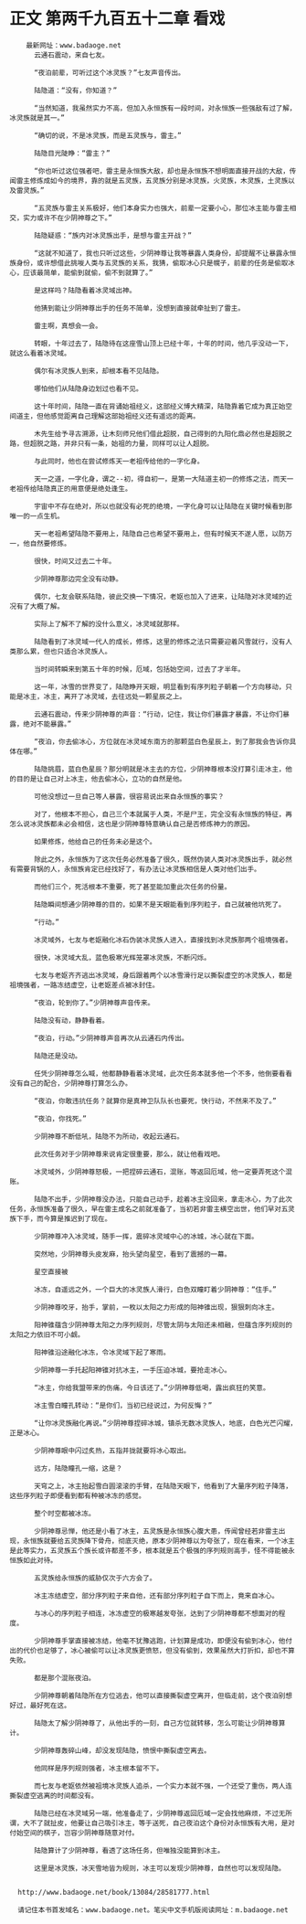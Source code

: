 # 正文 第两千九百五十二章 看戏
        最新网址：www.badaoge.net
          云通石震动，来自七友。
      
          “夜泊前辈，可听过这个冰灵族？”七友声音传出。
      
          陆隐道：“没有，你知道？”
      
          “当然知道，我虽然实力不高，但加入永恒族有一段时间，对永恒族一些强敌有过了解，冰灵族就是其一。”
      
          “确切的说，不是冰灵族，而是五灵族与，雷主。”
      
          陆隐目光陡睁：“雷主？”
      
          “你也听过这位强者吧，雷主是永恒族大敌，却也是永恒族不想明面直接开战的大敌，传闻雷主修炼成如今的境界，靠的就是五灵族，五灵族分别是冰灵族，火灵族，木灵族，土灵族以及雷灵族。”
      
          “五灵族与雷主关系极好，他们本身实力也强大，前辈一定要小心，那位冰主能与雷主相交，实力或许不在少阴神尊之下。”
      
          陆隐疑惑：“族内对冰灵族出手，是想与雷主开战？”
      
          “这就不知道了，我也只听过这些，少阴神尊让我等暴露人类身份，却提醒不让暴露永恒族身份，或许想借此挑唆人类与五灵族的关系，我猜，偷取冰心只是幌子，前辈的任务是偷取冰心，应该最简单，能偷到就偷，偷不到就算了。”
      
          是这样吗？陆隐看着冰灵域出神。
      
          他猜到能让少阴神尊出手的任务不简单，没想到直接就牵扯到了雷主。
      
          雷主啊，真想会一会。
      
          转眼，十年过去了，陆隐待在这座雪山顶上已经十年，十年的时间，他几乎没动一下，就这么看着冰灵域。
      
          偶尔有冰灵族人到来，却根本看不见陆隐。
      
          哪怕他们从陆隐身边划过也看不见。
      
          这十年时间，陆隐一直在背诵始祖经义，这部经义博大精深，陆隐靠着它成为真正始空间道主，但他感觉距离自己理解这部始祖经义还有遥远的距离。
      
          木先生给予寻古溯源，让木刻师兄他们借此超脱，自己得到的九阳化鼎必然也是超脱之路，但超脱之路，并非只有一条，始祖的力量，同样可以让人超脱。
      
          与此同时，他也在尝试修炼天一老祖传给他的一字化身。
      
          天一之道，一字化身，谓之--初，得自初一，是第一大陆道主初一的修炼之法，而天一老祖传给陆隐真正的用意便是绝处逢生。
      
          宇宙中不存在绝对，所以也就没有必死的绝境，一字化身可以让陆隐在关键时候看到那唯一的一点生机。
      
          天一老祖希望陆隐不要用上，陆隐自己也希望不要用上，但有时候天不遂人愿，以防万一，他自然要修炼。
      
          很快，时间又过去二十年。
      
          少阴神尊那边完全没有动静。
      
          偶尔，七友会联系陆隐，彼此交换一下情况，老妪也加入了进来，让陆隐对冰灵域的近况有了大概了解。
      
          实际上了解不了解的没什么意义，冰灵域就那样。
      
          陆隐看到了冰灵域一代人的成长，修炼，这里的修炼之法只需要迎着风雪就行，没有人类那么累，但也只适合冰灵族人。
      
          当时间转瞬来到第五十年的时候，厄域，包括始空间，过去了才半年。
      
          这一年，冰雪的世界变了，陆隐睁开天眼，明显看到有序列粒子朝着一个方向移动，只能是冰主，冰主，离开了冰灵域，去往远处一颗星辰之上。
      
          云通石震动，传来少阴神尊的声音：“行动，记住，我让你们暴露才暴露，不让你们暴露，绝对不能暴露。”
      
          “夜泊，你去偷冰心，方位就在冰灵域东南方的那颗蓝白色星辰上，到了那我会告诉你具体在哪。”
      
          陆隐挑眉，蓝白色星辰？那分明就是冰主去的方位，少阴神尊根本没打算引走冰主，他的目的是让自己对上冰主，他去偷冰心，立功的自然是他。
      
          可他没想过一旦自己等人暴露，很容易说出来自永恒族的事实？
      
          对了，他根本不担心，自己三个本就属于人类，不是尸王，完全没有永恒族的特征，再怎么说冰灵族都未必会相信，这也是少阴神尊特意确认自己是否修炼神力的原因。
      
          如果修炼，他给自己的任务未必是这个。
      
          除此之外，永恒族为了这次任务必然准备了很久，既然伪装人类对冰灵族出手，就必然有需要背锅的人，永恒族肯定已经找好了，有办法让冰灵族相信是人类对他们出手。
      
          而他们三个，死活根本不重要，死了甚至能加重此次任务的份量。
      
          陆隐瞬间想通少阴神尊的目的，如果不是天眼能看到序列粒子，自己就被他坑死了。
      
          “行动。”
      
          冰灵域外，七友与老妪融化冰石伪装冰灵族人进入，直接找到冰灵族那两个祖境强者。
      
          很快，冰灵域大乱，蓝色极寒光辉笼罩冰灵族，不断闪烁。
      
          七友与老妪齐齐逃出冰灵域，身后跟着两个以冰雪滑行足以撕裂虚空的冰灵族人，都是祖境强者，一路冻结虚空，让老妪差点被冰封住。
      
          “夜泊，轮到你了。”少阴神尊声音传来。
      
          陆隐没有动，静静看着。
      
          “夜泊，行动。”少阴神尊声音再次从云通石内传出。
      
          陆隐还是没动。
      
          任凭少阴神尊怎么喊，他都静静看着冰灵域，此次任务本就多他一个不多，他倒要看看没有自己的配合，少阴神尊打算怎么办。
      
          “夜泊，你敢违抗任务？就算你是真神卫队队长也要死，快行动，不然来不及了。”
      
          “夜泊，你找死。”
      
          少阴神尊不断低吼，陆隐不为所动，收起云通石。
      
          此次任务对于少阴神尊来说肯定很重要，那么，就让他看戏吧。
      
          冰灵域外，少阴神尊怒极，一把捏碎云通石，混账，等返回厄域，他一定要弄死这个混账。
      
          陆隐不出手，少阴神尊没办法，只能自己动手，趁着冰主没回来，拿走冰心，为了此次任务，永恒族准备了很久，早在雷主成名之前就准备了，当初若非雷主横空出世，他们早对五灵族下手，而今算是推迟到了现在。
      
          少阴神尊冲入冰灵域，随手一挥，震碎冰灵域中心的冰城，冰心就在下面。
      
          突然地，少阴神尊头皮发麻，抬头望向星空，看到了震撼的一幕。
      
          星空直接被
      
          冰冻，自遥远之外，一个巨大的冰灵族人滑行，白色双瞳盯着少阴神尊：“住手。”
      
          少阴神尊咬牙，抬手，掌前，一枚以太阳之力形成的阳神锥出现，狠狠刺向冰主。
      
          阳神锥蕴含少阴神尊太阳之力序列规则，尽管太阴与太阳还未相融，但蕴含序列规则的太阳之力依旧不可小觑。
      
          阳神锥沿途融化冰冻，令冰灵域下起了寒雨。
      
          少阴神尊一手托起阳神锥对抗冰主，一手压迫冰城，要抢走冰心。
      
          “冰主，你给我盟带来的伤痛，今日该还了。”少阴神尊低喝，露出疯狂的笑意。
      
          冰主雪白瞳孔转动：“是你们，当初已经说过，为何反悔？”
      
          “让你冰灵族融化再说。”少阴神尊捏碎冰城，镇杀无数冰灵族人，地底，白色光芒闪耀，正是冰心。
      
          少阴神尊眼中闪过炙热，五指并拢就要将冰心取出。
      
          远方，陆隐瞳孔一缩，这是？
      
          天穹之上，冰主抬起雪白圆滚滚的手臂，在陆隐天眼下，他看到了大量序列粒子降落，这些序列粒子即便看到都有种被冰冻的感觉。
      
          整个时空都被冰冻。
      
          少阴神尊忌惮，他还是小看了冰主，五灵族是永恒族心腹大患，传闻曾经若非雷主出现，永恒族就要给五灵族降下骨舟，彻底灭绝，原本少阴神尊以为夸张了，现在看来，一个冰主是此等实力，五灵族五个族长或许都差不多，根本就是五个极强的序列规则高手，怪不得能被永恒族如此对待。
      
          五灵族给永恒族的威胁仅次于六方会了。
      
          冰主冻结虚空，部分序列粒子来自他，还有部分序列粒子自下而上，竟来自冰心。
      
          与冰心的序列粒子相连，冰冻虚空的极寒越发夸张，达到了少阴神尊都不想面对的程度。
      
          少阴神尊手掌直接被冻结，他毫不犹豫逃跑，计划算是成功，即便没有偷到冰心，他付出的代价也足够了，冰心被偷可以让冰灵族更愤怒，但没有偷到，效果虽然大打折扣，却也不算失败。
      
          都是那个混账夜泊。
      
          少阴神尊朝着陆隐所在方位逃去，他可以直接撕裂虚空离开，但临走前，这个夜泊别想好过，最好死在这。
      
          陆隐太了解少阴神尊了，从他出手的一刻，自己方位就转移，怎么可能让少阴神尊算计。
      
          少阴神尊轰碎山峰，却没发现陆隐，愤恨中撕裂虚空离去。
      
          他同样是序列规则强者，冰主根本留不下。
      
          而七友与老妪依然被祖境冰灵族人追杀，一个实力本就不强，一个还受了重伤，两人连撕裂虚空逃离的时间都没有。
      
          陆隐已经在冰灵域另一端，他准备走了，少阴神尊返回厄域一定会找他麻烦，不过无所谓，大不了就扯皮，他要让自己吸引冰主，等于送死，自己夜泊这个身份对永恒族有大用，是对付始空间的棋子，岂容少阴神尊随意对付。
      
          陆隐算计了少阴神尊，看透了这场任务，但唯独没能算到冰主。
      
          这里是冰灵族，冰天雪地皆为规则，冰主可以发现少阴神尊，自然也可以发现陆隐。
      
      
      http://www.badaoge.net/book/13084/28581777.html
      
      请记住本书首发域名：www.badaoge.net。笔尖中文手机版阅读网址：m.badaoge.net